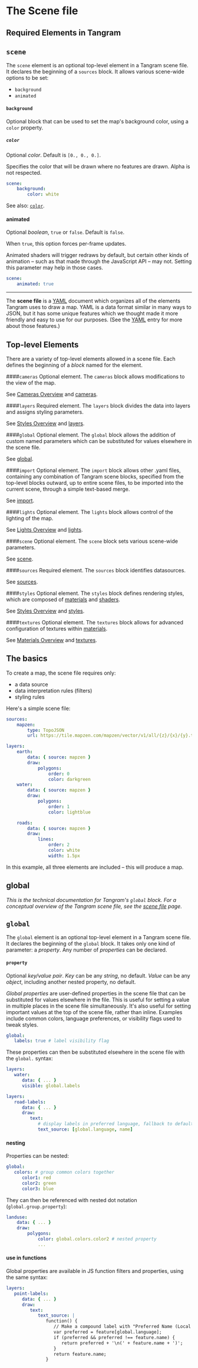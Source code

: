 # The Scene file


## Required Elements in Tangram

## `scene`
The `scene` element is an optional top-level element in a Tangram scene file. It declares the beginning of a `sources` block. It allows various scene-wide options to be set:

- `background`
- `animated`

#### `background`
Optional block that can be used to set the map's background color, using a `color` property.


##### `color`
Optional _color_. Default is `[0., 0., 0.]`.

Specifies the color that will be drawn where no features are drawn. Alpha is not respected.

```yaml
scene:
    background:
        color: white
```

See also: [`color`](draw.md#color).

#### animated
Optional _boolean_, `true` or `false`. Default is `false`.

When `true`, this option forces per-frame updates.

Animated shaders will trigger redraws by default, but certain other kinds of animation – such as that made through the JavaScript API – may not. Setting this parameter may help in those cases.

```yaml
scene:
    animated: true
```

---------------------------------

The **scene file** is a [YAML](http://en.wikipedia.org/wiki/YAML) document which organizes all of the elements Tangram uses to draw a map. YAML is a data format similar in many ways to JSON, but it has some unique features which we thought made it more friendly and easy to use for our purposes. (See the [YAML](yaml.md) entry for more about those features.)

## Top-level Elements

There are a variety of top-level elements allowed in a scene file. Each defines the beginning of a _block_ named for the element.

####`cameras`
Optional element. The `cameras` block allows modifications to the view of the map.

See [Cameras Overview](Cameras-Overview.md) and [cameras](cameras.md).

####`layers`
Required element. The `layers` block divides the data into layers and assigns styling parameters.

See [Styles Overview](Styles-Overview.md) and [layers](layers.md).

####`global`
Optional element. The `global` block allows the addition of custom named parameters which can be substituted for values elsewhere in the scene file.

See [global](global.md).

####`import`
Optional element. The `import` block allows other .yaml files, containing any combination of Tangram scene blocks, specified from the top-level blocks outward, up to entire scene files, to be imported into the current scene, through a simple text-based merge.

See [import](import.md).

####`lights`
Optional element. The `lights` block allows control of the lighting of the map.

See [Lights Overview](Lights-Overview.md) and [lights](lights.md).

####`scene`
Optional element. The `scene` block sets various scene-wide parameters.

See [scene](scene.md).

####`sources`
Required element. The `sources` block identifies datasources.

See [sources](sources.md).

####`styles`
Optional element. The `styles` block defines rendering styles, which are composed of [materials](materials.md) and [shaders](shaders.md).

See [Styles Overview](Styles-Overview.md) and [styles](styles.md).

####`textures`
Optional element. The `textures` block allows for advanced configuration of textures within [materials](materials.md).

See [Materials Overview](Materials-Overview.md) and [textures](textures.md).


## The basics
To create a map, the scene file requires only:

- a data source
- data interpretation rules (filters)
- styling rules

Here's a simple scene file:

```yaml
sources:
    mapzen:
        type: TopoJSON
        url: https://tile.mapzen.com/mapzen/vector/v1/all/{z}/{x}/{y}.topojson

layers:
    earth:
        data: { source: mapzen }
        draw:
            polygons:
                order: 0
                color: darkgreen
    water:
        data: { source: mapzen }
        draw:
            polygons:
                order: 1
                color: lightblue

    roads:
        data: { source: mapzen }
        draw:
            lines:
                order: 2
                color: white
                width: 1.5px
```

In this example, all three elements are included – this will produce a map.

## global
*This is the technical documentation for Tangram's `global` block. For a conceptual overview of the Tangram scene file, see the [scene file](Scene-file.md) page.*

## `global`
The `global` element is an optional top-level element in a Tangram scene file. It declares the beginning of the `global` block. It takes only one kind of parameter: a _property_. Any number of _properties_ can be declared.

#### `property`
Optional _key/value pair_. *Key* can be any _string_, no default. *Value* can be any _object_, including another nested property, no default.

_Global properties_ are user-defined properties in the scene file that can be substituted for values elsewhere in the file. This is useful for setting a value in multiple places in the scene file simultaneously. It's also useful for setting important values at the top of the scene file, rather than inline. Examples include common colors, language preferences, or visibility flags used to tweak styles.

```yaml
global:
   labels: true # label visibility flag
```

These properties can then be substituted elsewhere in the scene file with the `global.` syntax:

```yaml
layers:
   water:
      data: { ... }
      visible: global.labels
```

```yaml
layers:
   road-labels:
      data: { ... }
      draw:
         text:
            # display labels in preferred language, fallback to default name
            text_source: [global.language, name]
```

#### nesting

Properties can be nested:

```yaml
global:
   colors: # group common colors together
      color1: red
      color2: green
      color3: blue
```

They can then be referenced with nested dot notation (`global.group.property`):

```yaml
landuse:
    data: { ... }
    draw:
        polygons:
            color: global.colors.color2 # nested property
            ...
```

#### use in functions

Global properties are available in JS function filters and properties, using the same syntax:

```yaml
layers:
   point-labels:
      data: { ... }
      draw:
         text:
            text_source: |
               function() {
                  // Make a compound label with "Preferred Name (Local Name)"
                  var preferred = feature[global.language];
                  if (preferred && preferred !== feature.name) {
                     return preferred + '\n(' + feature.name + ')';
                  }
                  return feature.name;
               }
```
